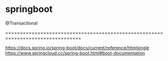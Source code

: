 # springboot


@Transactional


================================================================================


https://docs.spring.io/spring-boot/docs/current/reference/htmlsingle
https://www.springcloud.cc/spring-boot.html#boot-documentation
